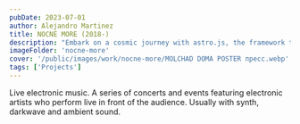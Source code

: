 ```yaml
---
pubDate: 2023-07-01
author: Alejandro Martinez
title: NOCNE MORE (2018-)
description: "Embark on a cosmic journey with astro.js, the framework that makes interstellar development a breeze. Pair it with Tailwind CSS for a design that's out of this world"
imageFolder: 'nocne-more'
cover: '/public/images/work/nocne-more/MOLCHAD DOMA POSTER пресс.webp'
tags: ['Projects']
---
```


Live electronic music. A series of concerts and events featuring electronic artists who perform live in front of the audience. Usually with synth, darkwave and ambient sound.
